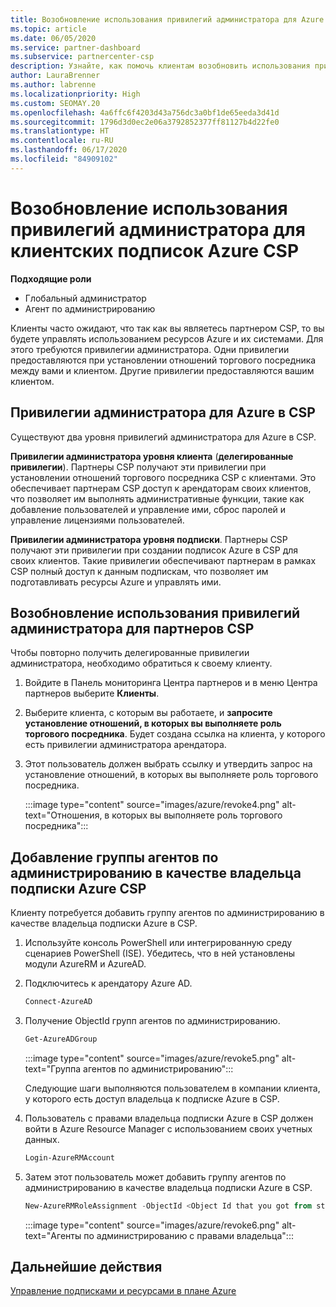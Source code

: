 ```yaml
---
title: Возобновление использования привилегий администратора для Azure CSP
ms.topic: article
ms.date: 06/05/2020
ms.service: partner-dashboard
ms.subservice: partnercenter-csp
description: Узнайте, как помочь клиентам возобновить использования привилегий администратора партнера, чтобы партнер мог помочь в управлении клиентскими подписками Azure CSP.
author: LauraBrenner
ms.author: labrenne
ms.localizationpriority: High
ms.custom: SEOMAY.20
ms.openlocfilehash: 4a6ffc6f4203d43a756dc3a0bf1de65eeda3d41d
ms.sourcegitcommit: 1796d3d0ec2e06a3792852377ff81127b4d22fe0
ms.translationtype: HT
ms.contentlocale: ru-RU
ms.lasthandoff: 06/17/2020
ms.locfileid: "84909102"
---
```

# <a name="reinstate-admin-privileges-for-a-customers-azure-csp-subscriptions"></a>Возобновление использования привилегий администратора для клиентских подписок Azure CSP  

**Подходящие роли**

- Глобальный администратор
- Агент по администрированию

Клиенты часто ожидают, что так как вы являетесь партнером CSP, то вы будете управлять использованием ресурсов Azure и их системами. Для этого требуются привилегии администратора. Одни привилегии предоставляются при установлении отношений торгового посредника между вами и клиентом. Другие привилегии предоставляются вашим клиентом.

## <a name="admin-privileges-for-azure-in-csp"></a>Привилегии администратора для Azure в CSP

Существуют два уровня привилегий администратора для Azure в CSP.

**Привилегии администратора уровня клиента** (**делегированные привилегии**). Партнеры CSP получают эти привилегии при установлении отношений торгового посредника CSP с клиентами. Это обеспечивает партнерам CSP доступ к арендаторам своих клиентов, что позволяет им выполнять административные функции, такие как добавление пользователей и управление ими, сброс паролей и управление лицензиями пользователей.

**Привилегии администратора уровня подписки**. Партнеры CSP получают эти привилегии при создании подписок Azure в CSP для своих клиентов. Такие привилегии обеспечивают партнерам в рамках CSP полный доступ к данным подпискам, что позволяет им подготавливать ресурсы Azure и управлять ими.

## <a name="reinstate-csp-partners-admin-privileges"></a>Возобновление использования привилегий администратора для партнеров CSP

Чтобы повторно получить делегированные привилегии администратора, необходимо обратиться к своему клиенту.

1. Войдите в Панель мониторинга Центра партнеров и в меню Центра партнеров выберите **Клиенты**.

2. Выберите клиента, с которым вы работаете, и **запросите установление отношений, в которых вы выполняете роль торгового посредника**. Будет создана ссылка на клиента, у которого есть привилегии администратора арендатора.

3. Этот пользователь должен выбрать ссылку и утвердить запрос на установление отношений, в которых вы выполняете роль торгового посредника.

   :::image type="content" source="images/azure/revoke4.png" alt-text="Отношения, в которых вы выполняете роль торгового посредника":::

## <a name="adding-the-admin-agents-group-as-an-owner-for-the-azure-csp-subscription"></a>Добавление группы агентов по администрированию в качестве владельца подписки Azure CSP

Клиенту потребуется добавить группу агентов по администрированию в качестве владельца подписки Azure в CSP.

1. Используйте консоль PowerShell или интегрированную среду сценариев PowerShell (ISE). Убедитесь, что в ней установлены модули AzureRM и AzureAD.

2. Подключитесь к арендатору Azure AD.

   ```powershell
   Connect-AzureAD
   ```

3. Получение ObjectId групп агентов по администрированию.

   ```powershell
   Get-AzureADGroup
   ```

   :::image type="content" source="images/azure/revoke5.png" alt-text="Группа агентов по администрированию":::

   Следующие шаги выполняются пользователем в компании клиента, у которого есть доступ владельца к подписке Azure в CSP.

4. Пользователь с правами владельца подписки Azure в CSP должен войти в Azure Resource Manager с использованием своих учетных данных.

   ```powershell
   Login-AzureRMAccount
   ```

5. Затем этот пользователь может добавить группу агентов по администрированию в качестве владельца подписки Azure в CSP.

    ```powershell
    New-AzureRMRoleAssignment -ObjectId <Object Id that you got from step 3> -RoleDefinitionName Owner -Scope "/subscriptions/<SubscriptionId of CSP subscription>"
    ```

   :::image type="content" source="images/azure/revoke6.png" alt-text="Агенты по администрированию с правами владельца":::

## <a name="next-steps"></a>Дальнейшие действия

[Управление подписками и ресурсами в плане Azure](azure-plan-manage.md)
